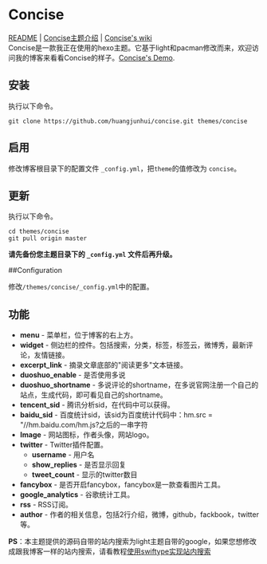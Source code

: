 # Concise

[README](/README.md) | 
[Concise主题介绍](http://opiece.me/2015/04/23/Concise-introduce/) | 
[Concise's wiki](https://github.com/huangjunhui/concise/wiki/Concise)<br>
Concise是一款我正在使用的hexo主题。它基于light和pacman修改而来，欢迎访问我的博客来看看Concise的样子。[Concise's Demo](http://opiece.me/).

## 安装

执行以下命令。

```
git clone https://github.com/huangjunhui/concise.git themes/concise
```

## 启用

修改博客根目录下的配置文件 `_config.yml`，把`theme`的值修改为 `concise`。

## 更新

执行以下命令。

```
cd themes/concise
git pull origin master
```
**请先备份您主题目录下的 `_config.yml` 文件后再升级。**

##Configuration

修改`/themes/concise/_config.yml`中的配置。


## 功能

- **menu** - 菜单栏，位于博客的右上方。
- **widget** - 侧边栏的控件。包括搜索，分类，标签，标签云，微博秀，最新评论，友情链接。
- **excerpt_link** - 摘录文章底部的"阅读更多"文本链接。
- **duoshuo_enable** - 是否使用多说
- **duoshuo_shortname** - 多说评论的shortname，在多说官网注册一个自己的站点，生成代码，即可看见自己的shortname。
- **tencent_sid** - 腾讯分析sid，在代码中可以获得。
- **baidu_sid** - 百度统计sid，该sid为百度统计代码中：hm.src = "//hm.baidu.com/hm.js?之后的一串字符
- **Image** - 网站图标，作者头像，网站logo。
- **twitter** - Twitter插件配置。
  - **username** - 用户名
  - **show_replies** - 是否显示回复
  - **tweet_count** - 显示的twitter数目
- **fancybox** - 是否开启fancybox，fancybox是一款查看图片工具。
- **google_analytics** - 谷歌统计工具。
- **rss** - RSS订阅。
- **author** - 作者的相关信息，包括2行介绍，微博，github，fackbook，twitter等。


**PS**：本主题提供的源码自带的站内搜索为light主题自带的google，如果您想修改成跟我博客一样的站内搜索，请看教程[使用swiftype实现站内搜索](http://opiece.me/2015/04/16/site-search-by-swiftype/)

